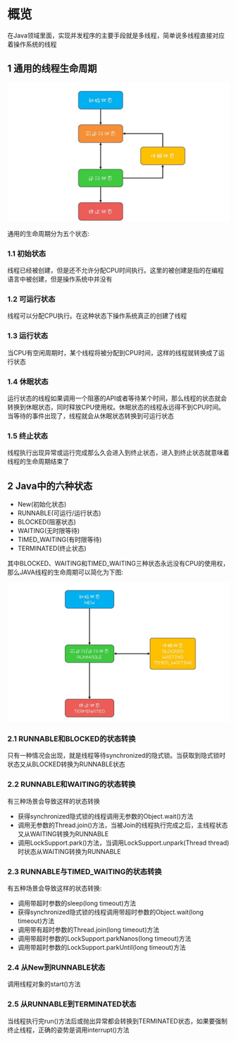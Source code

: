 # 概览

在Java领域里面，实现并发程序的主要手段就是多线程，简单说多线程直接对应着操作系统的线程

## 1 通用的线程生命周期

![life_status](images/09life_status.jpeg)

通用的生命周期分为五个状态:

### 1.1 初始状态

线程已经被创建，但是还不允许分配CPU时间执行。这里的被创建是指的在编程语言中被创建，但是操作系统中并没有

### 1.2 可运行状态

线程可以分配CPU执行。在这种状态下操作系统真正的创建了线程

### 1.3 运行状态

当CPU有空闲周期时，某个线程将被分配到CPU时间，这样的线程就转换成了运行状态

### 1.4 休眠状态

运行状态的线程如果调用一个阻塞的API或者等待某个时间，那么线程的状态就会转换到休眠状态，同时释放CPU使用权。休眠状态的线程永远得不到CPU时间。当等待的事件出现了，线程就会从休眠状态转换到可运行状态

### 1.5 终止状态

线程执行出现异常或运行完成那么久会进入到终止状态，进入到终止状态就意味着线程的生命周期结束了

## 2 Java中的六种状态

* New(初始化状态)
* RUNNABLE(可运行/运行状态)
* BLOCKED(阻塞状态)
* WAITING(无时限等待)
* TIMED_WAITING(有时限等待)
* TERMINATED(终止状态)

其中BLOCKED、WAITING和TIMED_WAITING三种状态永远没有CPU的使用权，那么JAVA线程的生命周期可以简化为下图:

![java_life_status](images/09java_life_status.jpeg)

### 2.1 RUNNABLE和BLOCKED的状态转换

只有一种情况会出现，就是线程等待synchronized的隐式锁。当获取到隐式锁时状态又从BLOCKED转换为RUNNABLE状态

### 2.2 RUNNABLE和WAITING的状态转换

有三种场景会导致这样的状态转换

* 获得synchronized隐式锁的线程调用无参数的Object.wait()方法
* 调用无参数的Thread.join()方法，当被Join的线程执行完成之后，主线程状态又从WAITING转换为RUNNABLE
* 调用LockSupport.park()方法，当调用LockSupport.unpark(Thread thread)时状态从WAITING转换为RUNNABLE

### 2.3 RUNNABLE与TIMED_WAITING的状态转换

有五种场景会导致这样的状态转换:

* 调用带超时参数的sleep(long timeout)方法
* 获得synchronized隐式锁的线程调用带超时参数的Object.wait(long timeout)方法
* 调用带有超时参数的Thread.join(long timeout)方法
* 调用带超时参数的LockSupport.parkNanos(long timeout)方法
* 调用带超时参数的LockSupport.parkUntil(long timeout)方法

### 2.4 从New到RUNNABLE状态

调用线程对象的start()方法

### 2.5 从RUNNABLE到TERMINATED状态

当线程执行完run()方法后或抛出异常都会转换到TERMINATED状态，如果要强制终止线程，正确的姿势是调用interrupt()方法